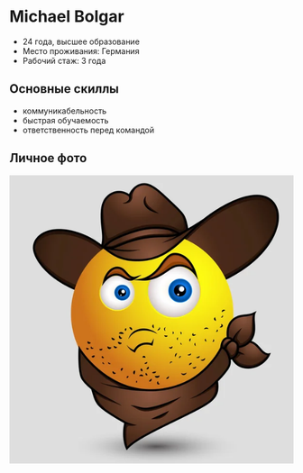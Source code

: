 # Michael Bolgar

- 24 года, высшее образование
- Место проживания: Германия
- Рабочий стаж: 3 года

## Основные скиллы
- коммуникабельность
- быстрая обучаемость
- ответственность перед командой

## Личное фото
![Личное фото](/img/photo.jpg)
